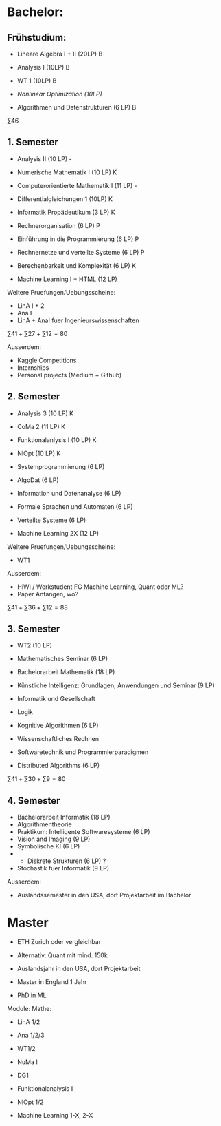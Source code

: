 # Bachelor:
## Frühstudium:
- Lineare Algebra I + II (20LP) B
- Analysis I (10LP) B
- WT 1 (10LP) B
- *Nonlinear Optimization (10LP)*

- Algorithmen und Datenstrukturen (6 LP) B

$\sum 46$
## 1. Semester
- Analysis II (10 LP) -
- Numerische Mathematik I (10 LP) K
- Computerorientierte Mathematik I (11 LP)  -
- Differentialgleichungen 1 (10LP) K

- Informatik Propädeutikum (3 LP) K
- Rechnerorganisation (6 LP) P
- Einführung in die Programmierung (6 LP) P
- Rechnernetze und verteilte Systeme (6 LP) P
- Berechenbarkeit und Komplexität (6 LP) K

- Machine Learning I + HTML (12 LP)

Weitere Pruefungen/Uebungsscheine:
- LinA I + 2 
- Ana I
- LinA + AnaI fuer Ingenieurswissenschaften

$\sum 41 + \sum 27 + \sum 12 = 80$

Ausserdem:
- Kaggle Competitions
- Internships 
- Personal projects (Medium + Github)

## 2. Semester
- Analysis 3 (10 LP) K
- CoMa 2 (11 LP) K
- Funktionalanlysis I (10 LP) K
- NlOpt (10 LP) K

- Systemprogrammierung (6 LP)
- AlgoDat (6 LP)
- Information und Datenanalyse (6 LP)
- Formale Sprachen und Automaten (6 LP)
- Verteilte Systeme (6 LP)

- Machine Learning 2X (12 LP)

Weitere Pruefungen/Uebungsscheine:
- WT1

Ausserdem:
- HiWi / Werkstudent FG Machine Learning, Quant oder ML?
- Paper Anfangen, wo?

$\sum 41 + \sum 36 + \sum 12 = 88$

## 3. Semester
- WT2 (10 LP)
- Mathematisches Seminar (6 LP)
- Bachelorarbeit Mathematik (18 LP)

- Künstliche Intelligenz: Grundlagen, Anwendungen und Seminar (9 LP)
- Informatik und Gesellschaft
- Logik
- Kognitive Algorithmen (6 LP)
- Wissenschaftliches Rechnen
- Softwaretechnik und Programmierparadigmen
- Distributed Algorithms (6 LP)

$\sum 41 + \sum 30 + \sum 9 = 80$

## 4. Semester
- Bachelorarbeit Informatik (18 LP)
- Algorithmentheorie
- Praktikum: Intelligente Softwaresysteme (6 LP)
- Vision and Imaging (9 LP)
- Symbolische KI (6 LP)
- - Diskrete Strukturen (6 LP) ?
- Stochastik fuer Informatik (9 LP)

Ausserdem:
- Auslandssemester in den USA, dort Projektarbeit im Bachelor

# Master
- ETH Zurich oder vergleichbar
- Alternativ: Quant mit mind. 150k


- Auslandsjahr in den USA, dort Projektarbeit
- Master in England 1 Jahr
- PhD in ML 


Module:
Mathe:
- LinA 1/2
- Ana 1/2/3
- WT1/2
- NuMa I
- DG1
- Funktionalanalysis I
- NlOpt 1/2

- Machine Learning 1-X, 2-X